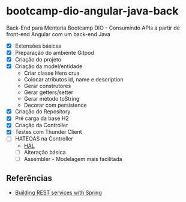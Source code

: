 # bootcamp-dio-angular-java-back

Back-End para Mentoria Bootcamp DIO - Consumindo APIs a partir de front-end Angular com um back-end Java

- [x] Extensões básicas
- [x] Preparação do ambiente Gitpod
- [x] Criação do projeto
- [x] Criação da model/entidade
  - Criar classe Hero crua
  - Colocar atributos id, name e description
  - Gerar construtores
  - Gerar getters/setter
  - Gerar método toString
  - Decorar com persistence
- [x] Criação do Repository
- [x] Pré carga da base H2
- [x] Criação da Controller
- [x] Testes com Thunder Client
- [ ] HATEOAS na Controller
  - [HAL](http://stateless.co/hal_specification.html)
  - [ ] Alteração básica
  - [ ] Assembler - Modelagem mais facilitada

## Referências

- [Building REST services with Spring](https://spring.io/guides/tutorials/rest/)

